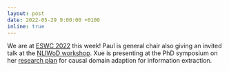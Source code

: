 ```yaml
---
layout: post
date: 2022-05-29 9:00:00 +0100
inline: true
---
```


We are at [ESWC 2022](https://2022.eswc-conferences.org) this week! Paul is general chair also giving an invited talk at the [NLIWoD workshop](https://www.nliwod.org/program). Xue is presenting at the PhD symposium on her [research plan](https://2022.eswc-conferences.org/wp-content/uploads/2022/05/phd_Li_paper_185.pdf) for causal domain adaption for information extraction. 